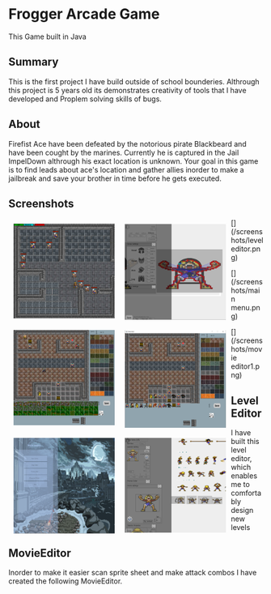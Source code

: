 # Frogger Arcade Game
This Game built in Java
## Summary
This is the first project I have build outside of school 
bounderies. Althrough this project is 5 years old its
demonstrates creativity of tools that I have developed and Proplem solving skills of bugs.


## About
Firefist Ace have been defeated by the notorious pirate 
Blackbeard and have been cought by the marines. Currently he is captured in the Jail ImpelDown althrough his exact location is unknown.
 Your goal in this game is to find leads about ace's
  location and gather allies inorder to make a jailbreak and
  save your brother in time before he gets executed.
 

## Screenshots
[<img src="/screenshots/game.png" align="left"
width="200"
    hspace="10" vspace="10">](/screenshots/game.png)

[<img src="/screenshots/level editor 3.png" align="left"
width="200"
    hspace="10" vspace="10">](/screenshots/game.png)

[<img src="/screenshots/level editor v1.png" align="left"
width="200"
    hspace="10" vspace="10">](/screenshots/game.png)


[<img src="/screenshots/level editor.png" align="left"
width="200"
    hspace="10" vspace="10">](/screenshots/level editor.png)


[<img src="/screenshots/main menu.png" align="left"
width="200"
    hspace="10" vspace="10">](/screenshots/main menu.png)


[<img src="/screenshots/movie editor1.png" align="left"
width="200"
    hspace="10" vspace="10">](/screenshots/movie editor1.png)

## LevelEditor
I have built this level editor, which enables me to comfortably design new levels

## MovieEditor
Inorder to make it easier scan sprite sheet and make attack combos I have created the following MovieEditor.
